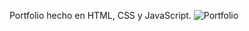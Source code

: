 Portfolio hecho en HTML, CSS y JavaScript.
![Portfolio](https://github.com/MauroDanielMoure/Portfolio/assets/150815145/79a64c8d-a29b-4f74-981d-f5e8d6ef596d)
